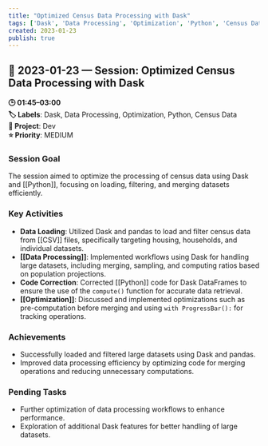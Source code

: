 ```yaml
---
title: "Optimized Census Data Processing with Dask"
tags: ['Dask', 'Data Processing', 'Optimization', 'Python', 'Census Data']
created: 2023-01-23
publish: true
---
```


## 📅 2023-01-23 — Session: Optimized Census Data Processing with Dask

**🕒 01:45–03:00**  
**🏷️ Labels**: Dask, Data Processing, Optimization, Python, Census Data  
**📂 Project**: Dev  
**⭐ Priority**: MEDIUM  


### Session Goal
The session aimed to optimize the processing of census data using Dask and [[Python]], focusing on loading, filtering, and merging datasets efficiently.

### Key Activities
- **Data Loading**: Utilized Dask and pandas to load and filter census data from [[CSV]] files, specifically targeting housing, households, and individual datasets.
- **[[Data Processing]]**: Implemented workflows using Dask for handling large datasets, including merging, sampling, and computing ratios based on population projections.
- **Code Correction**: Corrected [[Python]] code for Dask DataFrames to ensure the use of the `compute()` function for accurate data retrieval.
- **[[Optimization]]**: Discussed and implemented optimizations such as pre-computation before merging and using `with ProgressBar():` for tracking operations.

### Achievements
- Successfully loaded and filtered large datasets using Dask and pandas.
- Improved data processing efficiency by optimizing code for merging operations and reducing unnecessary computations.

### Pending Tasks
- Further optimization of data processing workflows to enhance performance.
- Exploration of additional Dask features for better handling of large datasets.
